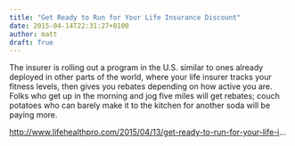 ```yaml
---
title: "Get Ready to Run for Your Life Insurance Discount"
date: 2015-04-14T22:31:27+0100
author: matt
draft: True
---
```

The insurer is rolling out a program in the U.S. similar to ones already deployed in other parts of the world, where your life insurer tracks your fitness levels, then gives you rebates depending on how active you are. Folks who get up in the morning and jog five miles will get rebates; couch potatoes who can barely make it to the kitchen for another soda will be paying more.

http://www.lifehealthpro.com/2015/04/13/get-ready-to-run-for-your-life-i...
